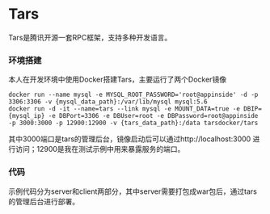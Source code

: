 # Tars

Tars是腾讯开源一套RPC框架，支持多种开发语言。

### 环境搭建
本人在开发环境中使用Docker搭建Tars，主要运行了两个Docker镜像

    docker run --name mysql -e MYSQL_ROOT_PASSWORD='root@appinside' -d -p 3306:3306 -v {mysql_data_path}:/var/lib/mysql mysql:5.6
    docker run -d -it --name=tars --link mysql -e MOUNT_DATA=true -e DBIP={mysql_ip} -e DBPort=3306 -e DBUser=root -e DBPassword=root@appinside -p 3000:3000 -p 12900:12900 -v {tars_data_path}:/data tarsdocker/tars
    
其中3000端口是tars的管理后台，镜像启动后可以通过http://localhost:3000 进行访问；12900是我在测试示例中用来暴露服务的端口。

### 代码
示例代码分为server和client两部分，其中server需要打包成war包后，通过tars的管理后台进行部署。